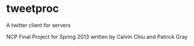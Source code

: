 tweetproc
=========

A twitter client for servers

NCP Final Project for Spring 2013 written by Calvin Chiu and Patrick Gray
